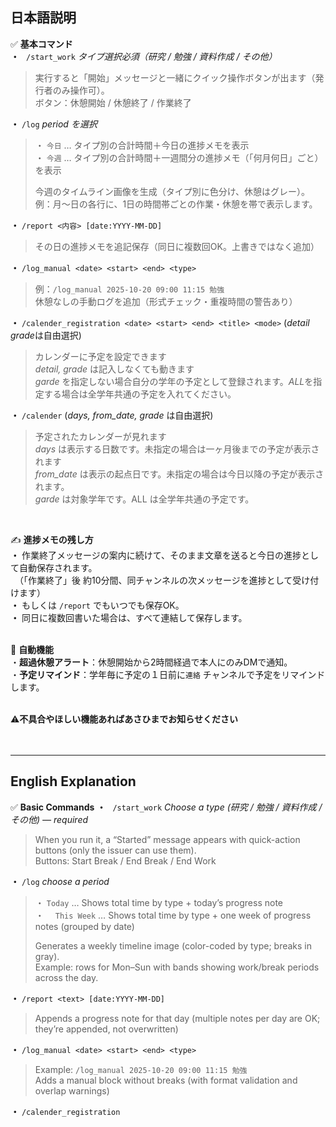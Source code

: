 ## 日本語説明

✅ **基本コマンド**<br>
**・**  ` /start_work` *タイプ選択必須（研究 / 勉強 / 資料作成 / その他）*
> 実行すると「開始」メッセージと一緒にクイック操作ボタンが出ます（発行者のみ操作可）。<br>
> ボタン：休憩開始 / 休憩終了 / 作業終了

**・** `/log` *period を選択*
> ・ `今日` … タイプ別の合計時間＋今日の進捗メモを表示<br>
> ・ `今週` … タイプ別の合計時間＋一週間分の進捗メモ（「何月何日」ごと）を表示<br>
> 
> 今週のタイムライン画像を生成（タイプ別に色分け、休憩はグレー）。<br>
> 例：月〜日の各行に、1日の時間帯ごとの作業・休憩を帯で表示します。

**・** `/report <内容> [date:YYYY-MM-DD] `
> その日の進捗メモを追記保存（同日に複数回OK。上書きではなく追加）

**・** `/log_manual <date> <start> <end> <type> `
> 例：`/log_manual 2025-10-20 09:00 11:15 勉強`<br>
> 休憩なしの手動ログを追加（形式チェック・重複時間の警告あり）

**・** `/calender_registration <date> <start> <end> <title> <mode>` (*detail grade*は自由選択)
> カレンダーに予定を設定できます<br>
> *detail, grade* は記入しなくても動きます<br>
> *garde* を指定しない場合自分の学年の予定として登録されます。*ALL*を指定する場合は全学年共通の予定を入れてください。<br>

**・** `/calender` (*days, from_date, grade* は自由選択)
> 予定されたカレンダーが見れます<br>
> *days* は表示する日数です。未指定の場合は一ヶ月後までの予定が表示されます<br>
> *from_date* は表示の起点日です。未指定の場合は今日以降の予定が表示されます。<br>
> *garde* は対象学年です。ALL は全学年共通の予定です。<br>
<br>

✍️ **進捗メモの残し方**<br>
**・** 作業終了メッセージの案内に続けて、そのまま文章を送ると今日の進捗として自動保存されます。<br>
　（「作業終了」後 約10分間、同チャンネルの次メッセージを進捗として受け付けます）<br>
**・** もしくは `/report` でもいつでも保存OK。<br>
**・** 同日に複数回書いた場合は、すべて連結して保存します。<br>
<br>

🔔 **自動機能**<br>
・**超過休憩アラート**：休憩開始から2時間経過で本人にのみDMで通知。<br>
・**予定リマインド**：学年毎に予定の１日前に`連絡` チャンネルで予定をリマインドします。<br>
<br>

⚠️**不具合やほしい機能あればあさひまでお知らせください**
<br>
<br>
<br>

***
## English Explanation


✅ **Basic Commands**
**・**  ` /start_work` *Choose a type (研究 / 勉強 / 資料作成 / その他) — required*
> When you run it, a “Started” message appears with quick-action buttons (only the issuer can use them).<br>
> Buttons: Start Break / End Break / End Work<br>

**・** `/log` *choose a period*
> ・  `Today` … Shows total time by type + today’s progress note<br>
> ・　 `This Week` … Shows total time by type + one week of progress notes (grouped by date)<br>
> 
> Generates a weekly timeline image (color-coded by type; breaks in gray).<br>
> Example: rows for Mon–Sun with bands showing work/break periods across the day.<br>

**・** `/report <text> [date:YYYY-MM-DD] `
> Appends a progress note for that day (multiple notes per day are OK; they’re appended, not overwritten)

**・** `/log_manual <date> <start> <end> <type> `
> Example: `/log_manual 2025-10-20 09:00 11:15 勉強`<br>
> Adds a manual block without breaks (with format validation and overlap warnings)<br>

**・** `/calender_registration` <date> <start> <end> <title> <mode> (*detail, grade* optional)
> Register an event on the calendar  <br>
> *detail, grade* are optional  <br>
> If *grade* is omitted, it registers to your own grade. If you choose *ALL*, please use it for events common to all grades.<br>

**・** `/calender` (*days, from_date, grade* optional)
> View scheduled calendar items  <br>
> *days* is the number of days to display. If omitted, it shows up to one month ahead  <br>
> *from_date* is the start date of the view. If omitted, events from today onward are shown  <br>
> *grade* is the target grade. *ALL* means events common to all grades<br>
<br>

✍️ **How to Leave Progress Notes**<br>
**・** Right after the “End Work” message, just send your text; it is automatically saved as today’s progress.  <br>
　　(For about 10 minutes after “End Work,” your next message in the same channel is treated as progress.)<br>
**・** You can also save at any time with `/report`.  <br>
**・** If you write multiple notes on the same day, they are concatenated (not overwritten).<br>
<br>

🔔 **Automation**<br>
・**Break Overrun Alert**: If a break lasts 2 hours, a DM reminder is sent to the user only.  <br>
・**Event Reminder**: One day before an event, a reminder is posted in the `連絡` channel for each relevant grade.<br>
<br>

⚠️ **If you find bugs or want features, please ping あさひ.**
